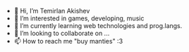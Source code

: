 - 👋 Hi, I’m Temirlan Akishev
- 👀 I’m interested in games, developing, music
- 🌱 I’m currently learning web technologies and prog.langs.
- 💞️ I’m looking to collaborate on ...
- 📫 How to reach me "buy manties" :3

<!---
Koffer0-0/Koffer0-0 is a ✨ special ✨ repository because its `README.md` (this file) appears on your GitHub profile.
You can click the Preview link to take a look at your changes.
--->
